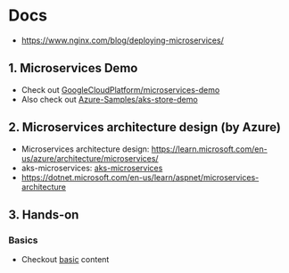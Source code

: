 # Docs

- https://www.nginx.com/blog/deploying-microservices/

## 1. Microservices Demo

- Check out [GoogleCloudPlatform/microservices-demo](https://github.com/GoogleCloudPlatform/microservices-demo)
- Also check out [Azure-Samples/aks-store-demo](https://github.com/Azure-Samples/aks-store-demo/tree/main)

## 2. Microservices architecture design (by Azure)

- Microservices architecture design: https://learn.microsoft.com/en-us/azure/architecture/microservices/
- aks-microservices: [aks-microservices](https://learn.microsoft.com/en-us/azure/architecture/reference-architectures/containers/aks-microservices/aks-microservices)
- https://dotnet.microsoft.com/en-us/learn/aspnet/microservices-architecture

## 3. Hands-on

### Basics

- Checkout [basic](./basic/) content
